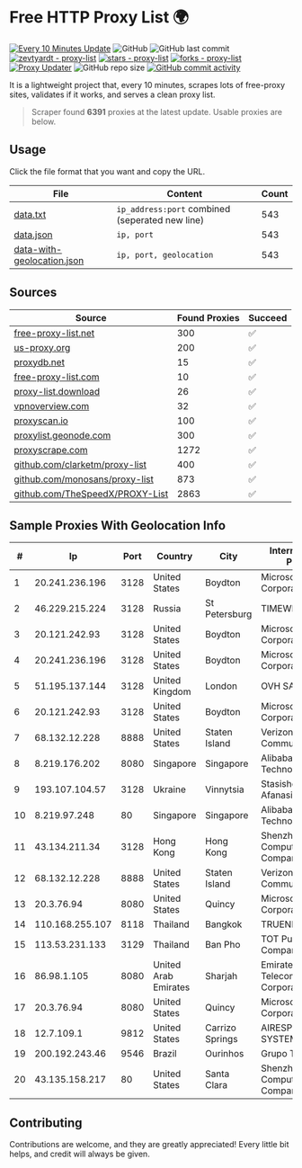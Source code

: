 
# Free HTTP Proxy List 🌍

[![Every 10 Minutes Update](https://github.com/mertguvencli/http-proxy-list/actions/workflows/main.yml/badge.svg?branch=main)](https://github.com/mertguvencli/http-proxy-list/actions/workflows/main.yml)
![GitHub](https://img.shields.io/github/license/mertguvencli/http-proxy-list)
![GitHub last commit](https://img.shields.io/github/last-commit/mertguvencli/http-proxy-list)
[![zevtyardt - proxy-list](https://img.shields.io/static/v1?label=zevtyardt&message=proxy-list&color=blue&logo=github)](https://github.com/zevtyardt/proxy-list "Go to GitHub repo")
[![stars - proxy-list](https://img.shields.io/github/stars/zevtyardt/proxy-list?style=social)](https://github.com/zevtyardt/proxy-list)
[![forks - proxy-list](https://img.shields.io/github/forks/zevtyardt/proxy-list?style=social)](https://github.com/zevtyardt/proxy-list)
[![Proxy Updater](https://github.com/zevtyardt/proxy-list/workflows/Proxy%20Updater/badge.svg)](https://github.com/zevtyardt/proxy-list/actions?query=workflow:"Proxy+Updater")
![GitHub repo size](https://img.shields.io/github/repo-size/zevtyardt/proxy-list)
[![GitHub commit activity](https://img.shields.io/github/commit-activity/m/zevtyardt/proxy-list?logo=commits)](https://github.com/zevtyardt/proxy-list/commits/main)

It is a lightweight project that, every 10 minutes, scrapes lots of free-proxy sites, validates if it works, and serves a clean proxy list.

> Scraper found **6391** proxies at the latest update. Usable proxies are below.

## Usage

Click the file format that you want and copy the URL.

|File|Content|Count|
|----|-------|-----|
|[data.txt](https://raw.githubusercontent.com/mertguvencli/http-proxy-list/main/proxy-list/data.txt)|`ip_address:port` combined (seperated new line)|543|
|[data.json](https://raw.githubusercontent.com/mertguvencli/http-proxy-list/main/proxy-list/data.json)|`ip, port`|543|
|[data-with-geolocation.json](https://raw.githubusercontent.com/mertguvencli/http-proxy-list/main/proxy-list/data-with-geolocation.json)|`ip, port, geolocation`|543|

## Sources

|Source|Found Proxies|Succeed|
|------|-------------|-------|
|[free-proxy-list.net](https://free-proxy-list.net)|300|✅|
|[us-proxy.org](https://www.us-proxy.org)|200|✅|
|[proxydb.net](http://proxydb.net)|15|✅|
|[free-proxy-list.com](https://free-proxy-list.com/?page=&port=&type%5B%5D=http&type%5B%5D=https&up_time=0&search=Search)|10|✅|
|[proxy-list.download](https://www.proxy-list.download/HTTP)|26|✅|
|[vpnoverview.com](https://vpnoverview.com/privacy/anonymous-browsing/free-proxy-servers)|32|✅|
|[proxyscan.io](https://www.proxyscan.io)|100|✅|
|[proxylist.geonode.com](https://proxylist.geonode.com/api/proxy-list?limit=300&page=1&sort_by=lastChecked&sort_type=desc&protocols=http,https)|300|✅|
|[proxyscrape.com](https://api.proxyscrape.com/v2/?request=displayproxies&protocol=http&timeout=10000&country=all&ssl=all&anonymity=all)|1272|✅|
|[github.com/clarketm/proxy-list](https://raw.githubusercontent.com/clarketm/proxy-list/master/proxy-list-raw.txt)|400|✅|
|[github.com/monosans/proxy-list](https://raw.githubusercontent.com/monosans/proxy-list/main/proxies/http.txt)|873|✅|
|[github.com/TheSpeedX/PROXY-List](https://raw.githubusercontent.com/TheSpeedX/PROXY-List/master/http.txt)|2863|✅|


## Sample Proxies With Geolocation Info

|#|Ip|Port|Country|City|Internet Service Provider|
|-|--|----|-------|----|-------------------------|
|1|20.241.236.196|3128|United States|Boydton|Microsoft Corporation|
|2|46.229.215.224|3128|Russia|St Petersburg|TIMEWEB|
|3|20.121.242.93|3128|United States|Boydton|Microsoft Corporation|
|4|20.241.236.196|3128|United States|Boydton|Microsoft Corporation|
|5|51.195.137.144|3128|United Kingdom|London|OVH SAS|
|6|20.121.242.93|3128|United States|Boydton|Microsoft Corporation|
|7|68.132.12.228|8888|United States|Staten Island|Verizon Communications|
|8|8.219.176.202|8080|Singapore|Singapore|Alibaba (US) Technology Co., Ltd.|
|9|193.107.104.57|3128|Ukraine|Vinnytsia|Stasishen Aleksandr Afanasiyovich|
|10|8.219.97.248|80|Singapore|Singapore|Alibaba (US) Technology Co., Ltd.|
|11|43.134.211.34|3128|Hong Kong|Hong Kong|Shenzhen Tencent Computer Systems Company Limited|
|12|68.132.12.228|8888|United States|Staten Island|Verizon Communications|
|13|20.3.76.94|8080|United States|Quincy|Microsoft Corporation|
|14|110.168.255.107|8118|Thailand|Bangkok|TRUENET|
|15|113.53.231.133|3129|Thailand|Ban Pho|TOT Public Company Limited|
|16|86.98.1.105|8080|United Arab Emirates|Sharjah|Emirates Telecommunications Corporation|
|17|20.3.76.94|8080|United States|Quincy|Microsoft Corporation|
|18|12.7.109.1|9812|United States|Carrizo Springs|AIRESPRING-ADT SYSTEMS, INC.|
|19|200.192.243.46|9546|Brazil|Ourinhos|Grupo Tdkom|
|20|43.135.158.217|80|United States|Santa Clara|Shenzhen Tencent Computer Systems Company Limited|



## Contributing

Contributions are welcome, and they are greatly appreciated! Every
little bit helps, and credit will always be given.

